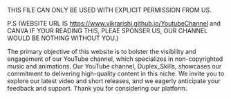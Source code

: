 THIS  FILE CAN ONLY BE USED WITH EXPLICIT PERMISSION FROM US.

P.S (WEBSITE URL IS https://www.vikrarishi.github.io/YoutubeChannel and CANVA IF YOUR READING THIS, PLEAE SPONSER US, OUR CHANNEL WOULD BE NOTHING WITHOUT YOU.)

The primary objective of this website is to bolster the visibility and engagement of our YouTube channel, which specializes in non-copyrighted music and animations. 
Our YouTube channel, Duplex_Skills, showcases our commitment to delivering high-quality content in this niche. 
We invite you to explore our latest video and short releases, and we eagerly anticipate your feedback and support.
Thank you for considering our platform.
